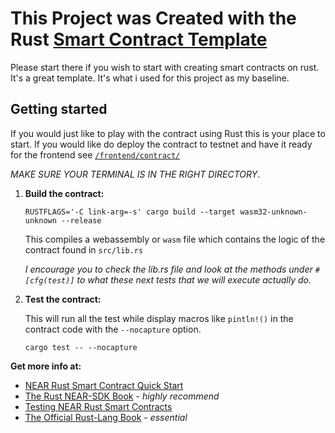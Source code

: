 # This Project was Created with the Rust [Smart Contract Template](https://github.com/near-examples/rust-template)

Please start there if you wish to start with creating smart contracts on rust. It's a great template. It's what i used for this project as my baseline.  

## Getting started

If you would just like to play with the contract using Rust this is your place to start.
If you would like do deploy the contract to testnet and have it ready for the frontend  see [`/frontend/contract/`](../frontend/contract/README.md)

_MAKE SURE YOUR TERMINAL IS IN THE RIGHT DIRECTORY_.

1. __Build the contract:__

    `RUSTFLAGS='-C link-arg=-s' cargo build --target wasm32-unknown-unknown --release`

    This compiles a webassembly or `wasm` file which contains the logic of the contract found in `src/lib.rs`
    
    
    _I encourage you to check the lib.rs file and look at the methods under `#[cfg(test)]` to what these next tests that we will execute actually do._


2. __Test the contract:__

   This will run all the test while display macros like `pintln!()` in the contract code with the `--nocapture` option.

    `cargo test -- --nocapture`

**Get more info at:**

* [NEAR Rust Smart Contract Quick Start](https://docs.near.org/docs/develop/contracts/rust/intro)
* [The Rust NEAR-SDK Book](https://www.near-sdk.io/) - *highly recommend*
* [Testing NEAR Rust Smart Contracts](https://docs.near.org/docs/develop/contracts/rust/testing-rust-contracts)
* [The Official Rust-Lang Book](https://doc.rust-lang.org/) - *essential*
